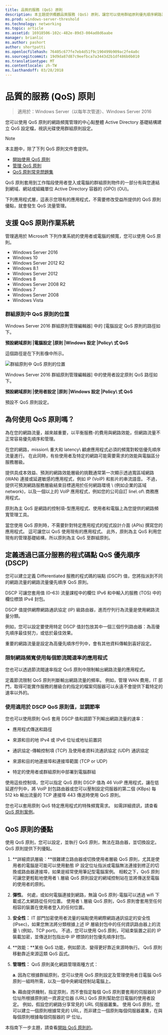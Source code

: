 ```yaml
---
title: 品質的服務 (QoS) 原則
description: 本主題提供概觀品質服務 (QoS) 原則，讓您可以使用群組原則優先順序網路流量頻寬特定應用程式和 Windows Server 2016 中的服務。
ms.prod: windows-server-threshold
ms.technology: networking
ms.topic: article
ms.assetid: 16918506-102c-482e-89d3-004ad8d6aabe
manager: brianlic
ms.author: pashort
author: shortpatti
ms.openlocfilehash: 76405c677fe7eb4d51f9c190499b909ac2fe4a0c
ms.sourcegitcommit: 19d9da87d87c9eefbca7a3443d2b1df486b0b010
ms.translationtype: MT
ms.contentlocale: zh-TW
ms.lasthandoff: 03/28/2018
---
```

# <a name="quality-of-service-qos-policy"></a>品質的服務 \(QoS\) 原則

>適用於：Windows Server（以每年次管道）、Windows Server 2016

您可以使用 QoS 原則的網路頻寬管理的中心點整體 Active Directory 基礎結構建立 QoS 設定檔，視訊光碟使用群組原則設定。

>[!NOTE]
>  本主題中，除了下列 QoS 原則文件會提供。  
>   
>  - [開始使用 QoS 原則](qos-policy-get-started.md)
>  - [管理 QoS 原則](qos-policy-manage.md)
>  - [QoS 原則常見問題集](qos-policy-faq.md)

QoS 原則套用到工作階段使用者登入或電腦的群組原則物件的一部分有與您連結到網域、網站或組織單位 Active Directory 容器的 \(GPO\) \(OU\)。

下列應用程式層，這表示您現有的應用程式，不需要修改受益所提供的 QoS 原則優點，就會發生 QoS 流量管理。

## <a name="operating-systems-that-support-qos-policy"></a>支援 QoS 原則作業系統

管理適用於 Microsoft 下列作業系統的使用者或電腦的頻寬，您可以使用 QoS 原則。

- Windows Server 2016
- Windows 10
- Windows Server 2012 R2
- Windows 8.1
- Windows Server 2012
- Windows 8
- Windows Server 2008 R2
- Windows 7
- Windows Server 2008
- Windows Vista

### <a name="location-of-qos-policy-in-group-policy"></a>群組原則中 QoS 原則的位置

Windows Server 2016 群組原則管理編輯器] 中的 [電腦設定 QoS 原則的路徑如下。

**預設網域原則 |電腦設定 |原則 |Windows 設定 |Policy\ 式 QoS**

這個路徑是在下列影像中所示。

![群組原則中 QoS 原則的位置](../../media/QoS/QoS-Gp.jpg)

Windows Server 2016 群組原則管理編輯器] 中的使用者設定原則 QoS 路徑如下。

**預設網域原則 |使用者設定 |原則 |Windows 設定 |Policy\ 式 QoS**

預設不 QoS 原則設定。

## <a name="why-use-qos-policy"></a>為何使用 QoS 原則嗎？
  
為在您的網路流量，越來越重要，以平衡服務-的費用與網路效能，但網路流量不正常容易優先順序和管理。

在您的網路，mission\ 重大和 latency\ 顧慮應用程式必須的頻寬對較低優先順序流量進行。 在此同時，有些使用者及特定的網路可能需要需求的效能與電腦區分服務層級。

提供具成本效益、預測的網路效能層級的挑戰通常第一次顯示透過寬區域網路 \(WAN\) 連接或延遲敏感的應用程式，例如 IP \(VoIP\) 和影片的串流語音。 不過，提供可預測網路服務層級結束目標適用於任何網路環境 \ (例如企業的區域 network\)，以及一個以上的 VoIP 應用程式，例如您的公司自訂 line\ of\ 商務應用程式。
  
原則為主 QoS 是網路的控制項-型應用程式、使用者和電腦上為您提供的網路頻寬管理工具。 

當您使用 QoS 原則時，不需要針對特定應用程式的程式設計介面 \(APIs\) 撰寫您的應用程式。 這可讓您以 QoS 使用現有的應用程式。 此外，原則為主 QoS 利用您現有的管理基礎結構，所以原則為主 QoS 至群組原則。

## <a name="define-qos-priority-through-a-differentiated-services-code-point-dscp"></a>定義透過已區分服務的程式碼點 QoS 優先順序 \(DSCP\)
  
您可以建立定義 Differentiated 服務的程式碼的端點 \(DSCP\) 值，您將指派到不同的網路流量的網路流量優先順序 QoS 原則。 

DSCP 可讓您套用值 \(0–63\) 流量課程中的欄位 IPv6 和中輸入的服務 \(TOS\) 中的欄位標頭 IPv4 封包。 

DSCP 值提供網際網路通訊協定 \(IP\) 級路由器，進而佇列行為流量是使用網路流量分類。 

例如，您可以設定要使用特定 DSCP 值封包放其中一個三個佇列路由器：為高優先順序最佳努力，或低於最佳效果。 

重要的網路流量是設定為高優先順序佇列中，會有其他資料傳輸到喜好設定。

### <a name="limit-network-bandwidth-use-per-application-with-throttle-rate"></a>限制網路頻寬使用每個節流閥速率的應用程式

您也可以透過節流閥速率指定 QoS 原則中限制輸出網路流量的應用程式。

定義節流限制 QoS 原則判斷輸出網路流量的頻率。 例如，管理 WAN 費用，IT 部門，取得可能實作服務的層級合約指定的檔案伺服器可以永遠不會提供下載特定的速率以外的。  

### <a name="use-qos-policy-to-apply-dscp-values-and-throttle-rates"></a>使用適用於 DSCP QoS 原則值，並調節率

您也可以使用原則 QoS 套用 DSCP 值和調節下列輸出網路流量的速率：

- 應用程式傳送和路徑

- 來源和目的地 IPv4 或 IPv6 位址或地址前置詞

- 通訊協定-傳輸控制項 \(TCP\) 及使用者資料流通訊協定 \(UDP\) 通訊協定

- 來源和目的地連接埠和連接埠範圍 \(TCP or UDP\)

- 特定的使用者或群組原則中部署到電腦群組

使用這些控制項，您可以指定 QoS 原則 DSCP 值為 46 VoIP 應用程式，讓在低延遲佇列中，將 VoIP 封包路由器或您可以壓制設定伺服器的第二個 \(KBps\) 每 512 kb 輸出流量的 TCP 連接埠 443 傳送時使用 QoS 原則。

您也可以套用原則 QoS 特定應用程式的特殊頻寬需求。 如需詳細資訊，請查看[QoS 原則案例](qos-policy-scenarios.md)。
  
## <a name="advantages-of-qos-policy"></a>QoS 原則的優點

使用 QoS 原則，您可以設定，並執行 QoS 原則，無法在路由器，並切換設定。 QoS 原則提供下列優點。
  
1. **詳細資訊層級︰**很難建立路由器或切換使用者層級 QoS 原則，尤其是使用者的電腦是可能可以使用動態 IP 設定位址指派或電腦無法連接到修正的切換或路由器連接埠，如果是經常使用筆記型電腦案例。 相較之下，QoS 原則可讓您更輕鬆地使用者 \ 層級 QoS 原則設定的網域控制站在並將傳送至電腦的使用者的原則。
2. **彈性**。 何處，或如何電腦連接到網路，無論 QoS 原則-電腦可以透過 wifi 下載或乙太網路從任何位置。 使用者 \ 層級 QoS 原則，QoS 原則會套用至任何相容的裝置在使用者登入的任何位置。
3. **安全性：** IT 部門加密使用者流量的端點使用網際網路通訊協定的安全性 \(IPsec\)，如果您無法將分類根據上述 IP 層級封包中的任何資訊路由器上的流量 \ (例如，TCP port\)。 不過，您可以使用 QoS 原則，可結束裝置之前的 IP 裝載加密，並傳送封包指出中 IP 標頭的封包優先順序封包。
4. **效能：**某些 QoS 功能，例如節流、變得更好靠近來源時執行。 QoS 原則移動靠近來源這類 QoS 函式。
5. **管理性：** QoS 原則美化網路管理兩種方式：

    **a**. 因為它根據群組原則，您可以使用 QoS 原則設定及管理使用者日電腦 QoS 原則一組時所需，以及一個中央網域控制站電腦上。

    **b**. 藉由提供機制，指定原則，而不會指定每個 QoS 原則要套用的伺服器的 IP 位址所根據原則統一資源定位器 \(URL\) QoS 原則幫助您日電腦的使用者設定。 例如，假設您的網路分享常見的 URL 伺服器叢集。 使用 QoS 原則，您可以建立一個原則根據常見的 URL，而非建立一個原則每個伺服器叢集，在與每個原則根據每個伺服器的 IP 位址。

本指南下一步主題，請查看[開始 QoS 原則的](qos-policy-get-started.md)。


